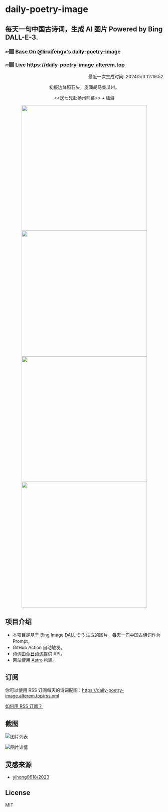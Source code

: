 
# daily-poetry-image

## 每天一句中国古诗词，生成 AI 图片 Powered by Bing DALL-E-3.

### 👉🏽 [Base On @liruifengv's daily-poetry-image](https://github.com/liruifengv/daily-poetry-image)

### 👉🏽 [Live](https://daily-poetry-image.alterem.top/) https://daily-poetry-image.alterem.top

<p align="right">
  最近一次生成时间: 2024/5/3 12:19:52
</p>
<p align="center">
初报边烽照石头，旋闻胡马集瓜州。
</p>
<p align="center">
<<送七兄赴扬州帅幕>> • 陆游
</p>
<p align="center">
<img src="https://tse2.mm.bing.net/th/id/OIG4.YuXbHOpl3agPwynERO51" height="400" width="400" />
<img src="https://tse1.mm.bing.net/th/id/OIG4.SvO__CHXmWr5MBNeFOpX" height="400" width="400" />
<img src="https://tse4.mm.bing.net/th/id/OIG4.gniuK9.fgDTObpqAtGiY" height="400" width="400" />
<img src="https://tse3.mm.bing.net/th/id/OIG4.h0h6H3jktrKIuE.SNEtK" height="400" width="400" />
</p>

## 项目介绍

-   本项目是基于 [Bing Image DALL-E-3](https://www.bing.com/images/create) 生成的图片，每天一句中国古诗词作为 Prompt。
-   GitHub Action 自动触发。
-   诗词由[今日诗词](https://www.jinrishici.com/)提供 API。
-   网站使用 [Astro](https://astro.build) 构建。

## 订阅

你可以使用 RSS 订阅每天的诗词配图：https://daily-poetry-image.alterem.top/rss.xml

[如何用 RSS 订阅？](https://zhuanlan.zhihu.com/p/55026716)

## 截图

![图片列表](./screenshots/Snipaste_2023-12-28_21-00-26.png)

![图片详情](./screenshots/Snipaste_2023-12-28_21-00-53.png)

## 灵感来源

-   [yihong0618/2023](https://github.com/yihong0618/2023)

## License

MIT
